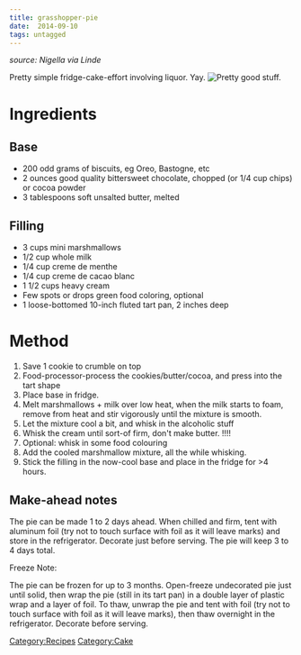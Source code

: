 ```yaml
---
title: grasshopper-pie
date:  2014-09-10
tags: untagged
---
```

*source: Nigella via Linde*

Pretty simple fridge-cake-effort involving liquor. Yay. ![Pretty good
stuff.](Grasshopper-pie.jpg "fig:Pretty good stuff.")

Ingredients
===========

Base
----

-   200 odd grams of biscuits, eg Oreo, Bastogne, etc
-   2 ounces good quality bittersweet chocolate, chopped (or 1/4 cup
    chips) or cocoa powder
-   3 tablespoons soft unsalted butter, melted

Filling
-------

-   3 cups mini marshmallows
-   1/2 cup whole milk
-   1/4 cup creme de menthe
-   1/4 cup creme de cacao blanc
-   1 1/2 cups heavy cream
-   Few spots or drops green food coloring, optional
-   1 loose-bottomed 10-inch fluted tart pan, 2 inches deep

Method
======

1.  Save 1 cookie to crumble on top
2.  Food-processor-process the cookies/butter/cocoa, and press into the
    tart shape
3.  Place base in fridge.
4.  Melt marshmallows + milk over low heat, when the milk starts to
    foam, remove from heat and stir vigorously until the mixture is
    smooth.
5.  Let the mixture cool a bit, and whisk in the alcoholic stuff
6.  Whisk the cream until sort-of firm, don't make butter. !!!!
7.  Optional: whisk in some food colouring
8.  Add the cooled marshmallow mixture, all the while whisking.
9.  Stick the filling in the now-cool base and place in the fridge
    for \>4 hours.

Make-ahead notes
----------------

The pie can be made 1 to 2 days ahead. When chilled and firm, tent with
aluminum foil (try not to touch surface with foil as it will leave
marks) and store in the refrigerator. Decorate just before serving. The
pie will keep 3 to 4 days total.

Freeze Note:

The pie can be frozen for up to 3 months. Open-freeze undecorated pie
just until solid, then wrap the pie (still in its tart pan) in a double
layer of plastic wrap and a layer of foil. To thaw, unwrap the pie and
tent with foil (try not to touch surface with foil as it will leave
marks), then thaw overnight in the refrigerator. Decorate before
serving.

<Category:Recipes> <Category:Cake>


